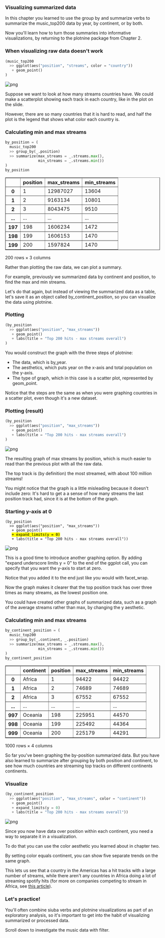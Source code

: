 <section class=""><section class="">

# Visualizing summarized data
<aside class="notes">


In this chapter you learned to use the group by and summarize verbs to summarize the music_top200 data
by year, by continent, or by both.

Now you'll learn how to turn those summaries into informative
visualizations, by returning to the plotnine package from Chapter 2.

</aside></section></section><section class=""><section class="">

# When visualizing raw data doesn't work


```python
(music_top200
  >> ggplot(aes("position", "streams", color = "country"))
   + geom_point()
)
```



![png](03c-slides_files/03c-slides_4_0.png)









<aside class="notes">


Suppose we want to look at how many streams countries have.
We could make a scatterplot showing each track in each country, like in the plot on the slide.

However, there are so many countries that it is hard to read, and half the plot is the legend that shows what color each country is.

</aside></section></section><section class=""><section class="">

# Calculating min and max streams

```python
by_position = (
  music_top200
  >> group_by(_.position)
  >> summarize(max_streams = _.streams.max(),
               min_streams = _.streams.min())
)
by_position
```




<div>
<style scoped>
    .dataframe tbody tr th:only-of-type {
        vertical-align: middle;
    }

    .dataframe tbody tr th {
        vertical-align: top;
    }

    .dataframe thead th {
        text-align: right;
    }
</style>
<table border="1" class="dataframe">
  <thead>
    <tr style="text-align: right;">
      <th></th>
      <th>position</th>
      <th>max_streams</th>
      <th>min_streams</th>
    </tr>
  </thead>
  <tbody>
    <tr>
      <th>0</th>
      <td>1</td>
      <td>12987027</td>
      <td>13604</td>
    </tr>
    <tr>
      <th>1</th>
      <td>2</td>
      <td>9163134</td>
      <td>10801</td>
    </tr>
    <tr>
      <th>2</th>
      <td>3</td>
      <td>8043475</td>
      <td>9510</td>
    </tr>
    <tr>
      <th>...</th>
      <td>...</td>
      <td>...</td>
      <td>...</td>
    </tr>
    <tr>
      <th>197</th>
      <td>198</td>
      <td>1606234</td>
      <td>1472</td>
    </tr>
    <tr>
      <th>198</th>
      <td>199</td>
      <td>1606153</td>
      <td>1470</td>
    </tr>
    <tr>
      <th>199</th>
      <td>200</td>
      <td>1597824</td>
      <td>1470</td>
    </tr>
  </tbody>
</table>
<p>200 rows × 3 columns</p>
</div>


<aside class="notes">


Rather than plotting the raw data, we can plot a summary.

For example, previously we summarized data by continent and position, to find the max and min streams.

Let's do that again, but instead of viewing the summarized data as a table, let's save it as an object called by_continent_position, so you can visualize the data using plotnine.


</aside></section></section><section class="font-size-sm img-height-300"><section class="font-size-sm img-height-300">

# Plotting


```python
(by_position
  >> ggplot(aes("position", "max_streams"))
   + geom_point()
   + labs(title = "Top 200 hits - max streams overall")
)
```
<aside class="notes">


You would
construct the graph with the three steps of plotnine:

* The data, which is by_year.
* The aesthetics, which puts year on the x-axis and total population on the y-axis.
* The type of graph, which in this case is a scatter plot, represented by geom_point.

Notice that the steps are the same as when you were
graphing countries in a scatter plot, even though it's a new dataset.

</aside></section></section><section class="font-size-sm img-height-300"><section class="font-size-sm img-height-300">

# Plotting (result)

```python
(by_position
  >> ggplot(aes("position", "max_streams"))
   + geom_point()
   + labs(title = "Top 200 hits - max streams overall")
)
```



![png](03c-slides_files/03c-slides_13_0.png)









<aside class="notes">


The resulting graph of max streams by position, which is much easier to read than the previous plot with all the raw data.

The top track is (by definition) the most streamed, with about 100 million streams!

You might notice that the graph is a little misleading because it doesn't include zero:
It's hard to get a a sense of how many streams the last position track had, since it is at the bottom of the graph.


</aside></section></section><section class="font-size-sm img-height-300"><section class="font-size-sm img-height-300">

# Starting y-axis at 0


<pre><code class="language-python">(by_position
  >> ggplot(aes("position", "max_streams"))
   + geom_point()
   <mark>+ expand_limits(y = 0)</mark>
   + labs(title = "Top 200 hits - max streams overall"))</code></pre>



![png](03c-slides_files/03c-slides_17_0.png)









<aside class="notes">


This is a good time to introduce another graphing option.
By adding "expand underscore limits y = 0" to the end of the
ggplot call, you can specify that you want the y-axis to start at zero.

Notice that you added it to the end just like you would with facet_wrap.

Now the graph makes it clearer that the top position track has over three times as many streams, as the lowest position one.

You could have created other graphs of summarized data, such as a
graph of the average streams rather than max, by changing the y aesthetic.


</aside><aside class="notes">




</aside></section></section><section class=""><section class="">

# Calculating min and max streams

```python
by_continent_position = (
  music_top200
  >> group_by(_.continent, _.position)
  >> summarize(max_streams = _.streams.max(),
               min_streams = _.streams.min())
)
by_continent_position
```




<div>
<style scoped>
    .dataframe tbody tr th:only-of-type {
        vertical-align: middle;
    }

    .dataframe tbody tr th {
        vertical-align: top;
    }

    .dataframe thead th {
        text-align: right;
    }
</style>
<table border="1" class="dataframe">
  <thead>
    <tr style="text-align: right;">
      <th></th>
      <th>continent</th>
      <th>position</th>
      <th>max_streams</th>
      <th>min_streams</th>
    </tr>
  </thead>
  <tbody>
    <tr>
      <th>0</th>
      <td>Africa</td>
      <td>1</td>
      <td>94422</td>
      <td>94422</td>
    </tr>
    <tr>
      <th>1</th>
      <td>Africa</td>
      <td>2</td>
      <td>74689</td>
      <td>74689</td>
    </tr>
    <tr>
      <th>2</th>
      <td>Africa</td>
      <td>3</td>
      <td>67552</td>
      <td>67552</td>
    </tr>
    <tr>
      <th>...</th>
      <td>...</td>
      <td>...</td>
      <td>...</td>
      <td>...</td>
    </tr>
    <tr>
      <th>997</th>
      <td>Oceania</td>
      <td>198</td>
      <td>225951</td>
      <td>44570</td>
    </tr>
    <tr>
      <th>998</th>
      <td>Oceania</td>
      <td>199</td>
      <td>225492</td>
      <td>44364</td>
    </tr>
    <tr>
      <th>999</th>
      <td>Oceania</td>
      <td>200</td>
      <td>225179</td>
      <td>44291</td>
    </tr>
  </tbody>
</table>
<p>1000 rows × 4 columns</p>
</div>


<aside class="notes">


So far you've been graphing the by-position summarized data.
But you have also learned to summarize after grouping by both position and continent,
to see how much countries are streaming top tracks on different continents continents.

</aside></section></section><section class="font-size-sm img-height-300"><section class="font-size-sm img-height-300">

# Visualize

```python
(by_continent_position
  >> ggplot(aes("position", "max_streams", color = "continent"))
   + geom_point()
   + expand_limits(y = 0)
   + labs(title = "Top 200 hits - max streams overall"))
```



![png](03c-slides_files/03c-slides_24_0.png)









<aside class="notes">


Since you now have data over position within each continent, you need a way to separate it in a visualization. 

To do that you can use the color aesthetic you learned about in chapter two.

By setting color equals continent, you can show five separate trends on the same graph.

This lets us see that a country in the Americas has a hit tracks with a large number of streams, while there aren't any countries in Africa doing a lot of streaming spotify hits (for more on companies competing to stream in Africa, see [this article](https://weetracker.com/2020/05/13/music-streaming-africa/)).

</aside></section></section><section class=""><section class="">

# Let's practice!
<aside class="notes">


You'll often combine siuba verbs and plotnine visualizations as part of an exploratory
analysis, so it's important to get into the habit of visualizing summarized or processed data.


Scroll down to investigate the music data with filter.

</aside></section></section>
